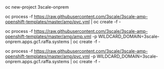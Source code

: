 oc new-project 3scale-onprem

oc process -f https://raw.githubusercontent.com/3scale/3scale-amp-openshift-templates/master/amp/pvc.yml | oc create -f -

oc process -f https://raw.githubusercontent.com/3scale/3scale-amp-openshift-templates/master/amp/amp.yml -p WILDCARD_DOMAIN=3scale-onprem.apps.gc1.raffa.systems | oc create -f -

oc process -f https://raw.githubusercontent.com/3scale/3scale-amp-openshift-templates/master/amp/pvc.yml -p WILDCARD_DOMAIN=3scale-onprem.apps.gc1.raffa.systems | oc create -f -